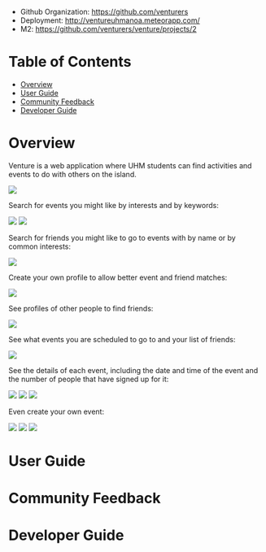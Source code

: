 * Github Organization: <https://github.com/venturers>
* Deployment: <http://ventureuhmanoa.meteorapp.com/>
* M2: <https://github.com/venturers/venture/projects/2>

# Table of Contents

* [Overview](#overview)
* [User Guide](#user-guide)
* [Community Feedback](#community-feedback)
* [Developer Guide](#developer-guide)

# Overview

Venture is a web application where UHM students can find activities and events to do with others on the island.

![](images/homepage-new-2.png)

Search for events you might like by interests and by keywords:

![](images/find_events.png)
![](images/searchpage2.PNG)

Search for friends you might like to go to events with by name or by common interests:

![](images/find_friends.png)

Create your own profile to allow better event and friend matches:

![](images/create_profile.png)

See profiles of other people to find friends:

![](images/public_profile.png)

See what events you are scheduled to go to and your list of friends:

![](images/dashboard-1.PNG)

See the details of each event, including the date and time of the event and the number of people that have signed up for it:

![](images/event-details.PNG)
![](images/event-details-1.PNG)
![](images/event-details-2.PNG)

Even create your own event:

![](images/create-event-new.PNG)
![](images/create-event-new-1.PNG)
![](images/create-event-new-2.PNG)

# User Guide

# Community Feedback

# Developer Guide
